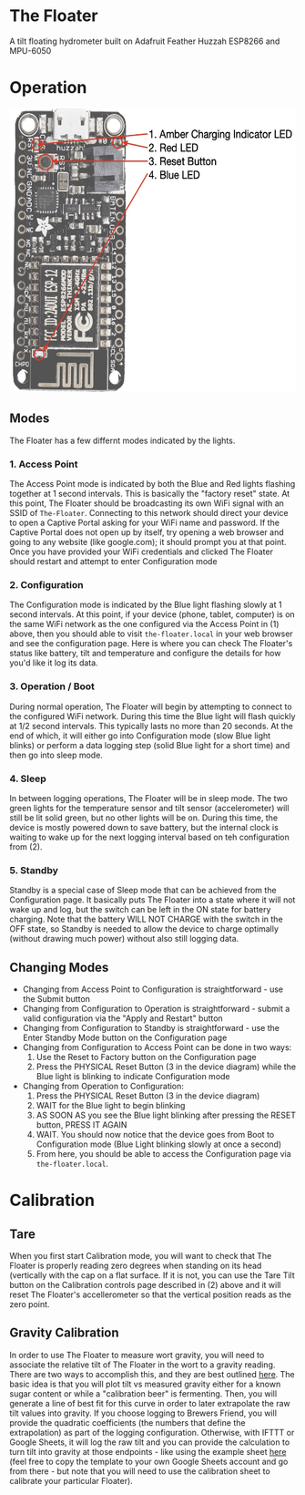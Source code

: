 # The Floater
A tilt floating hydrometer built on Adafruit Feather Huzzah ESP8266 and MPU-6050

# Operation
<p align="center">
<img src="https://github.com/brianhackel/the-floater/blob/main/docs/diagram.jpg" height="500" />
</p>

## Modes
The Floater has a few differnt modes indicated by the lights.
### 1. Access Point
  The Access Point mode is indicated by both the Blue and Red lights flashing together at 1 second intervals. This is basically the "factory reset" state. At this point, The Floater should be broadcasting its own WiFi signal with an SSID of `The-Floater`. Connecting to this network should direct your device to open a Captive Portal asking for your WiFi name and password. If the Captive Portal does not open up by itself, try opening a web browser and going to any website (like google.com); it should prompt you at that point. Once you have provided your WiFi credentials and clicked The Floater should restart and attempt to enter Configuration mode
### 2. Configuration
  The Configuration mode is indicated by the Blue light flashing slowly at 1 second intervals. At this point, if your device (phone, tablet, computer) is on the same WiFi network as the one configured via the Access Point in (1) above, then you should able to visit `the-floater.local` in your web browser and see the configuration page. Here is where you can check The Floater's status like battery, tilt and temperature and configure the details for how you'd like it log its data.
### 3. Operation / Boot
  During normal operation, The Floater will begin by attempting to connect to the configured WiFi network. During this time the Blue light will flash quickly at 1/2 second intervals. This typically lasts no more than 20 seconds. At the end of which, it will either go into Configuration mode (slow Blue light blinks) or perform a data logging step (solid Blue light for a short time) and then go into sleep mode.
### 4. Sleep
  In between logging operations, The Floater will be in sleep mode. The two green lights for the temperature sensor and tilt sensor (accelerometer) will still be lit solid green, but no other lights will be on. During this time, the device is mostly powered down to save battery, but the internal clock is waiting to wake up for the next logging interval based on teh configuration from (2).
### 5. Standby
  Standby is a special case of Sleep mode that can be achieved from the Configuration page. It basically puts The Floater into a state where it will not wake up and log, but the switch can be left in the ON state for battery charging. Note that the battery WILL NOT CHARGE with the switch in the OFF state, so Standby is needed to allow the device to charge optimally (without drawing much power) without also still logging data.

## Changing Modes
  * Changing from Access Point to Configuration is straightforward - use the Submit button
  * Changing from Configuration to Operation is straightforward - submit a valid configuration via the "Apply and Restart" button
  * Changing from Configuration to Standby is straightforward - use the Enter Standby Mode button on the Configuration page
  * Changing from Configuration to Access Point can be done in two ways:
    1. Use the Reset to Factory button on the Configuration page
    2. Press the PHYSICAL Reset Button (3 in the device diagram) while the Blue light is blinking to indicate Configuration mode
  * Changing from Operation to Configuration:
    1. Press the PHYSICAL Reset Button (3 in the device diagram)
    2. WAIT for the Blue light to begin blinking
    3. AS SOON AS you see the Blue light blinking after pressing the RESET button, PRESS IT AGAIN
    4. WAIT. You should now notice that the device goes from Boot to Configuration mode (Blue Light blinking slowly at once a second)
    5. From here, you should be able to access the Configuration page via `the-floater.local`.

# Calibration

## Tare
When you first start Calibration mode, you will want to check that The Floater is properly reading zero degrees when standing on its head (vertically with the cap on a flat surface. If it is not, you can use the Tare Tilt button on the Calibration controls page described in (2) above and it will reset The Floater's accellerometer so that the vertical position reads as the zero point.

## Gravity Calibration
In order to use The Floater to measure wort gravity, you will need to associate the relative tilt of The Floater in the wort to a gravity reading. There are two ways to accomplish this, and they are best outlined [here](https://github.com/universam1/iSpindel/blob/master/docs/Calibration_en.md). The basic idea is that you will plot tilt vs measured gravity either for a known sugar content or while a "calibration beer" is fermenting. Then, you will generate a line of best fit for this curve in order to later extrapolate the raw tilt values into gravity. If you choose logging to Brewers Friend, you will provide the quadratic coefficients (the numbers that define the extrapolation) as part of the logging configuration. Otherwise, with IFTTT or Google Sheets, it will log the raw tilt and you can provide the calculation to turn tilt into gravity at those endpoints - like using the example sheet [here](https://docs.google.com/spreadsheets/d/107TZXtcOXvufwRQD0lQkzRgjmtRLabq-Asz4AIUTeuQ/edit?usp=sharing) (feel free to copy the template to your own Google Sheets account and go from there - but note that you will need to use the calibration sheet to calibrate your particular Floater).
